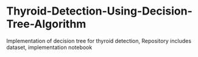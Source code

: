 # Thyroid-Detection-Using-Decision-Tree-Algorithm
Implementation of decision tree for thyroid detection, Repository includes dataset, implementation notebook

